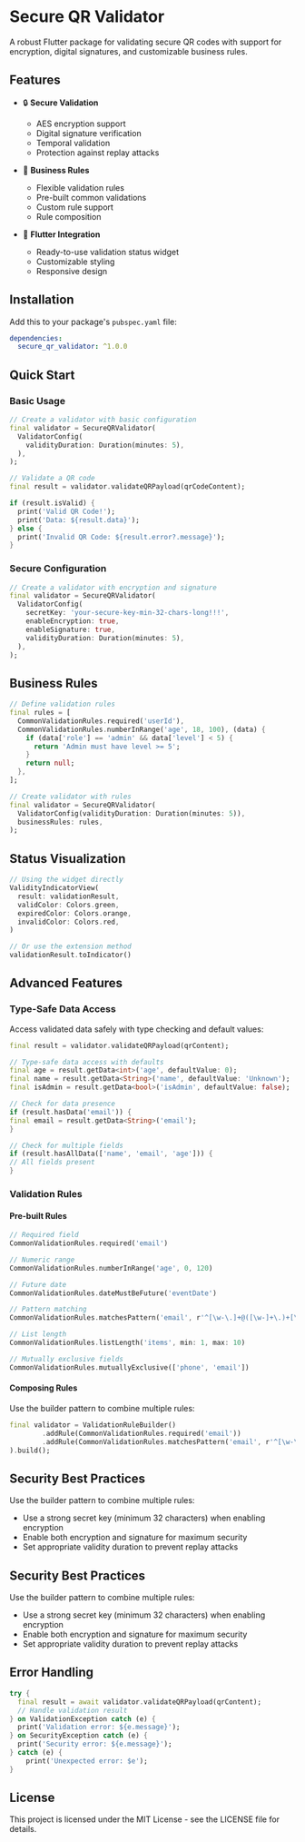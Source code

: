 # Secure QR Validator

A robust Flutter package for validating secure QR codes with support for encryption, digital signatures, and customizable business rules.

## Features

- 🔒 **Secure Validation**
    - AES encryption support
    - Digital signature verification
    - Temporal validation
    - Protection against replay attacks

- 🎯 **Business Rules**
    - Flexible validation rules
    - Pre-built common validations
    - Custom rule support
    - Rule composition

- 🎨 **Flutter Integration**
    - Ready-to-use validation status widget
    - Customizable styling
    - Responsive design

## Installation

Add this to your package's `pubspec.yaml` file:

```yaml
dependencies:
  secure_qr_validator: ^1.0.0
```

## Quick Start

### Basic Usage

```dart
// Create a validator with basic configuration
final validator = SecureQRValidator(
  ValidatorConfig(
    validityDuration: Duration(minutes: 5),
  ),
);

// Validate a QR code
final result = validator.validateQRPayload(qrCodeContent);

if (result.isValid) {
  print('Valid QR Code!');
  print('Data: ${result.data}');
} else {
  print('Invalid QR Code: ${result.error?.message}');
}
```

### Secure Configuration

```dart
// Create a validator with encryption and signature
final validator = SecureQRValidator(
  ValidatorConfig(
    secretKey: 'your-secure-key-min-32-chars-long!!!',
    enableEncryption: true,
    enableSignature: true,
    validityDuration: Duration(minutes: 5),
  ),
);
```

## Business Rules

```dart
// Define validation rules
final rules = [
  CommonValidationRules.required('userId'),
  CommonValidationRules.numberInRange('age', 18, 100), (data) {
    if (data['role'] == 'admin' && data['level'] < 5) {
      return 'Admin must have level >= 5';
    }
    return null;
  },
];

// Create validator with rules
final validator = SecureQRValidator(
  ValidatorConfig(validityDuration: Duration(minutes: 5)),
  businessRules: rules,
);
```

## Status Visualization

```dart
// Using the widget directly
ValidityIndicatorView(
  result: validationResult,
  validColor: Colors.green,
  expiredColor: Colors.orange,
  invalidColor: Colors.red,
)

// Or use the extension method
validationResult.toIndicator()
```

## Advanced Features

### Type-Safe Data Access

Access validated data safely with type checking and default values:

```dart
final result = validator.validateQRPayload(qrContent);

// Type-safe data access with defaults
final age = result.getData<int>('age', defaultValue: 0);
final name = result.getData<String>('name', defaultValue: 'Unknown');
final isAdmin = result.getData<bool>('isAdmin', defaultValue: false);

// Check for data presence
if (result.hasData('email')) {
final email = result.getData<String>('email');
}

// Check for multiple fields
if (result.hasAllData(['name', 'email', 'age'])) {
// All fields present
}
```

### Validation Rules

#### Pre-built Rules

```dart
// Required field
CommonValidationRules.required('email')

// Numeric range
CommonValidationRules.numberInRange('age', 0, 120)

// Future date
CommonValidationRules.dateMustBeFuture('eventDate')

// Pattern matching
CommonValidationRules.matchesPattern('email', r'^[\w-\.]+@([\w-]+\.)+[\w-]{2,4}$')

// List length
CommonValidationRules.listLength('items', min: 1, max: 10)

// Mutually exclusive fields
CommonValidationRules.mutuallyExclusive(['phone', 'email'])
```

#### Composing Rules

Use the builder pattern to combine multiple rules:

```dart
final validator = ValidationRuleBuilder()
        .addRule(CommonValidationRules.required('email'))
        .addRule(CommonValidationRules.matchesPattern('email', r'^[\w-\.]+@([\w-]+\.)+[\w-]{2,4}$')
).build();
```

## Security Best Practices

Use the builder pattern to combine multiple rules:

- Use a strong secret key (minimum 32 characters) when enabling encryption
- Enable both encryption and signature for maximum security
- Set appropriate validity duration to prevent replay attacks

## Security Best Practices

Use the builder pattern to combine multiple rules:

- Use a strong secret key (minimum 32 characters) when enabling encryption
- Enable both encryption and signature for maximum security
- Set appropriate validity duration to prevent replay attacks

## Error Handling

```dart
try {
  final result = await validator.validateQRPayload(qrContent);
  // Handle validation result
} on ValidationException catch (e) {
  print('Validation error: ${e.message}');
} on SecurityException catch (e) {
  print('Security error: ${e.message}');
} catch (e) {
    print('Unexpected error: $e');
}
```

## License
This project is licensed under the MIT License - see the LICENSE file for details.
